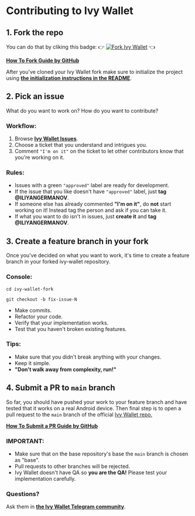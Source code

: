 # Contributing to Ivy Wallet

## 1. Fork the repo

You can do that by cliking this badge: 👉 [![Fork Ivy Wallet](https://img.shields.io/github/forks/Ivy-Apps/ivy-wallet?logo=github&style=social)](https://github.com/Ivy-Apps/ivy-wallet/fork) 👈

**[How To Fork Guide by GitHub](https://docs.github.com/en/get-started/quickstart/fork-a-repo)**

After you've cloned your Ivy Wallet fork make sure to initialize the project using **[the initialization instructions in the README](./README.md#initialize-the-project)**.

## 2. Pick an issue

What do you want to work on? How do you want to contribute?

### Workflow:

1. Browse **[Ivy Wallet Issues](https://github.com/Ivy-Apps/ivy-wallet/issues)**.
2. Choose a ticket that you understand and intrigues you.
3. Comment `"I'm on it"` on the ticket to let other contributors know that you're working on it.

### Rules:

- Issues with a green `"approved"` label are ready for development.
- If the issue that you like doesn't have `"approved"` label, just **tag @ILIYANGERMANOV**.
- If someone else has already commented **"I'm on it"**, do **not** start working on it! Instead tag the person and ask if you can take it.
- If what you want to do isn't in issues, just **create it** and **tag @ILIYANGERMANOV**.

## 3. Create a feature branch in your fork

Once you've decided on what you want to work, it's time to create a feature branch in your forked ivy-wallet repository.

### Console:

`cd ivy-wallet-fork`

`git checkout -b fix-issue-N`

- Make commits.
- Refactor your code.
- Verify that your implementation works.
- Test that you haven't broken existing features.

### Tips:

- Make sure that you didn't break anything with your changes.
- Keep it simple.
- **"Don't walk away from complexity, run!"**

## 4. Submit a PR to `main` branch

So far, you should have pushed your work to your feature branch and have tested
that it works on a real Android device.
Then final step is to open a pull request to the `main` branch of the
official [Ivy Wallet repo.](https://github.com/Ivy-Apps/ivy-wallet/pulls)

**[How To Submit a PR Guide by GitHub](https://docs.github.com/en/pull-requests/collaborating-with-pull-requests/proposing-changes-to-your-work-with-pull-requests/creating-a-pull-request-from-a-fork)**

### IMPORTANT:

- Make sure that on the base repository's base the `main` branch is chosen as "base".
- Pull requests to other branches will be rejected.
- Ivy Wallet doesn't have QA so **you are the QA!** Please test your implementation carefully.

### Questions?

Ask them in **[the Ivy Wallet Telegram community](https://t.me/+ETavgioAvWg4NThk)**.